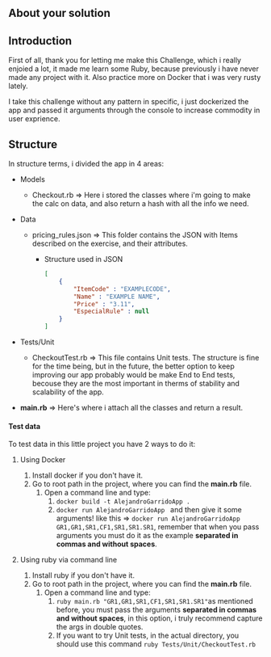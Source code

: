 ## About your solution

## Introduction

First of all, thank you for letting me make this Challenge, which i really enjoied a lot, it made me learn some Ruby, because previously i have never made any project with it. Also practice more on Docker that i was very rusty lately.

I take this challenge without any pattern in specific, i just dockerized the app and passed it arguments through the console to increase commodity in user exprience.

## Structure

In structure terms, i divided the app in 4 areas:
- Models
    - Checkout.rb => Here i stored the classes where i'm going to make the calc on data, and also return a hash with all the info we need.
- Data
    - pricing_rules.json => This folder contains the JSON with Items described on the exercise, and their attributes.

        - Structure used in JSON
            ```json
            [
                {
                    "ItemCode" : "EXAMPLECODE",
                    "Name" : "EXAMPLE NAME",
                    "Price" : "3.11",
                    "EspecialRule" : null
                }
            ]
            ```
- Tests/Unit
    - CheckoutTest.rb => This file contains Unit tests. The structure is fine for the time being, but in the future, the better option to keep improving our app probably would be make End to End tests, becouse they are the most important in therms of stability and scalability of the app.

- **main.rb** => Here's where i attach all the classes and return a result.

#### Test data

To test data in this little project you have 2 ways to do it:
 1. Using Docker
    1. Install docker if you don't have it.
    2. Go to root path in the project, where you can find the **main.rb** file.
        1. Open a command line and type: 
            1. `docker build -t AlejandroGarridoApp .`
            2. `docker run AlejandroGarridoApp ` and then give it some arguments! like this => `docker run AlejandroGarridoApp GR1,GR1,SR1,CF1,SR1,SR1.SR1`, remember that when you pass arguments you must do it as the example **separated in commas and without spaces**.

2. Using ruby via command line
    1. Install ruby if you don't have it.
    2. Go to root path in the project, where you can find the **main.rb** file.
        1. Open a command line and type:
            1. `ruby main.rb "GR1,GR1,SR1,CF1,SR1,SR1.SR1"`as mentioned before, you must pass the arguments **separated in commas and without spaces**, in this option, i truly recommend capture the args in double quotes.
            2. If you want to try Unit tests, in the actual directory, you should use this command `ruby Tests/Unit/CheckoutTest.rb`